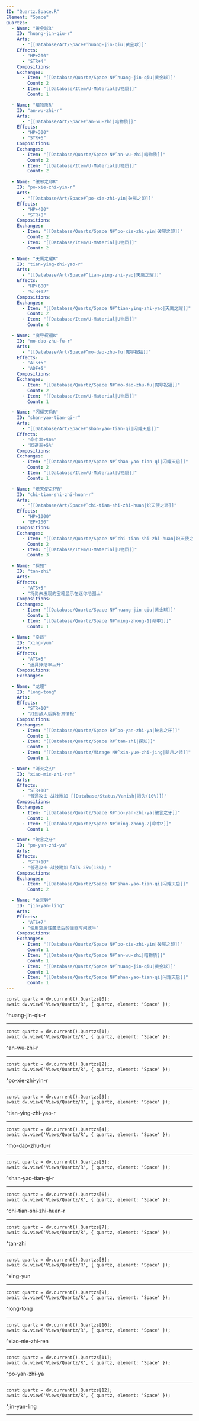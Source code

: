 ```yaml
---
ID: "Quartz.Space.R"
Element: "Space"
Quartzs:
  - Name: "黄金球R"
    ID: "huang-jin-qiu-r"
    Arts:
      - "[[Database/Art/Space#^huang-jin-qiu|黄金球]]"
    Effects:
      - "HP+200"
      - "STR+4"
    Compositions:
    Exchanges:
      - Item: "[[Database/Quartz/Space N#^huang-jin-qiu|黄金球]]"
        Count: 2
      - Item: "[[Database/Item/U-Material|U物质]]"
        Count: 1

  - Name: "暗物质R"
    ID: "an-wu-zhi-r"
    Arts:
      - "[[Database/Art/Space#^an-wu-zhi|暗物质]]"
    Effects:
      - "HP+300"
      - "STR+6"
    Compositions:
    Exchanges:
      - Item: "[[Database/Quartz/Space N#^an-wu-zhi|暗物质]]"
        Count: 2
      - Item: "[[Database/Item/U-Material|U物质]]"
        Count: 2

  - Name: "破邪之印R"
    ID: "po-xie-zhi-yin-r"
    Arts:
      - "[[Database/Art/Space#^po-xie-zhi-yin|破邪之印]]"
    Effects:
      - "HP+400"
      - "STR+8"
    Compositions:
    Exchanges:
      - Item: "[[Database/Quartz/Space N#^po-xie-zhi-yin|破邪之印]]"
        Count: 2
      - Item: "[[Database/Item/U-Material|U物质]]"
        Count: 2

  - Name: "天鹰之耀R"
    ID: "tian-ying-zhi-yao-r"
    Arts:
      - "[[Database/Art/Space#^tian-ying-zhi-yao|天鹰之耀]]"
    Effects:
      - "HP+600"
      - "STR+12"
    Compositions:
    Exchanges:
      - Item: "[[Database/Quartz/Space N#^tian-ying-zhi-yao|天鹰之耀]]"
        Count: 2
      - Item: "[[Database/Item/U-Material|U物质]]"
        Count: 4

  - Name: "魔导祝福R"
    ID: "mo-dao-zhu-fu-r"
    Arts:
      - "[[Database/Art/Space#^mo-dao-zhu-fu|魔导祝福]]"
    Effects:
      - "ATS+5"
      - "ADF+5"
    Compositions:
    Exchanges:
      - Item: "[[Database/Quartz/Space N#^mo-dao-zhu-fu|魔导祝福]]"
        Count: 2
      - Item: "[[Database/Item/U-Material|U物质]]"
        Count: 1

  - Name: "闪耀天启R"
    ID: "shan-yao-tian-qi-r"
    Arts:
      - "[[Database/Art/Space#^shan-yao-tian-qi|闪耀天启]]"
    Effects:
      - "命中率+50%"
      - "回避率+5%"
    Compositions:
    Exchanges:
      - Item: "[[Database/Quartz/Space N#^shan-yao-tian-qi|闪耀天启]]"
        Count: 2
      - Item: "[[Database/Item/U-Material|U物质]]"
        Count: 1

  - Name: "炽天使之环R"
    ID: "chi-tian-shi-zhi-huan-r"
    Arts:
      - "[[Database/Art/Space#^chi-tian-shi-zhi-huan|炽天使之环]]"
    Effects:
      - "HP+1000"
      - "EP+100"
    Compositions:
    Exchanges:
      - Item: "[[Database/Quartz/Space N#^chi-tian-shi-zhi-huan|炽天使之环]]"
        Count: 2
      - Item: "[[Database/Item/U-Material|U物质]]"
        Count: 3

  - Name: "探知"
    ID: "tan-zhi"
    Arts:
    Effects:
      - "ATS+5"
      - "将尚未发现的宝箱显示在迷你地图上"
    Compositions:
    Exchanges:
      - Item: "[[Database/Quartz/Space N#^huang-jin-qiu|黄金球]]"
        Count: 1
      - Item: "[[Database/Quartz/Space N#^ming-zhong-1|命中1]]"
        Count: 1

  - Name: "幸运"
    ID: "xing-yun"
    Arts:
    Effects:
      - "ATS+5"
      - "道具掉落率上升"
    Compositions:
    Exchanges:

  - Name: "龙瞳"
    ID: "long-tong"
    Arts:
    Effects:
      - "STR+10"
      - "打到敌人后解析其情报"
    Compositions:
    Exchanges:
      - Item: "[[Database/Quartz/Space R#^po-yan-zhi-ya|破言之牙]]"
        Count: 1
      - Item: "[[Database/Quartz/Space R#^tan-zhi|探知]]"
        Count: 1
      - Item: "[[Database/Quartz/Mirage N#^xin-yue-zhi-jing|新月之镜]]"
        Count: 1

  - Name: "消灭之刃"
    ID: "xiao-mie-zhi-ren"
    Arts:
    Effects:
      - "STR+10"
      - "普通攻击·战技附加 [[Database/Status/Vanish|消失(10%)]]"
    Compositions:
    Exchanges:
      - Item: "[[Database/Quartz/Space R#^po-yan-zhi-ya|破言之牙]]"
        Count: 1
      - Item: "[[Database/Quartz/Space N#^ming-zhong-2|命中2]]"
        Count: 1

  - Name: "破言之牙"
    ID: "po-yan-zhi-ya"
    Arts:
    Effects:
      - "STR+10"
      - "普通攻击·战技附加「ATS-25%(15%)」"
    Compositions:
    Exchanges:
      - Item: "[[Database/Quartz/Space N#^shan-yao-tian-qi|闪耀天启]]"
        Count: 2

  - Name: "金言铃"
    ID: "jin-yan-ling"
    Arts:
    Effects:
      - "ATS+7"
      - "使用空属性魔法后的僵直时间减半"
    Compositions:
    Exchanges:
      - Item: "[[Database/Quartz/Space N#^po-xie-zhi-yin|破邪之印]]"
        Count: 1
      - Item: "[[Database/Quartz/Space N#^an-wu-zhi|暗物质]]"
        Count: 1
      - Item: "[[Database/Quartz/Space N#^huang-jin-qiu|黄金球]]"
        Count: 1
      - Item: "[[Database/Quartz/Space N#^shan-yao-tian-qi|闪耀天启]]"
        Count: 1
---
```

```dataviewjs
const quartz = dv.current().Quartzs[0];
await dv.view('Views/Quartz/R', { quartz, element: 'Space' });
```
^huang-jin-qiu-r

---

```dataviewjs
const quartz = dv.current().Quartzs[1];
await dv.view('Views/Quartz/R', { quartz, element: 'Space' });
```
^an-wu-zhi-r

---

```dataviewjs
const quartz = dv.current().Quartzs[2];
await dv.view('Views/Quartz/R', { quartz, element: 'Space' });
```
^po-xie-zhi-yin-r

---

```dataviewjs
const quartz = dv.current().Quartzs[3];
await dv.view('Views/Quartz/R', { quartz, element: 'Space' });
```
^tian-ying-zhi-yao-r

---

```dataviewjs
const quartz = dv.current().Quartzs[4];
await dv.view('Views/Quartz/R', { quartz, element: 'Space' });
```
^mo-dao-zhu-fu-r

---

```dataviewjs
const quartz = dv.current().Quartzs[5];
await dv.view('Views/Quartz/R', { quartz, element: 'Space' });
```
^shan-yao-tian-qi-r

---

```dataviewjs
const quartz = dv.current().Quartzs[6];
await dv.view('Views/Quartz/R', { quartz, element: 'Space' });
```
^chi-tian-shi-zhi-huan-r

---

```dataviewjs
const quartz = dv.current().Quartzs[7];
await dv.view('Views/Quartz/R', { quartz, element: 'Space' });
```
^tan-zhi

---

```dataviewjs
const quartz = dv.current().Quartzs[8];
await dv.view('Views/Quartz/R', { quartz, element: 'Space' });
```
^xing-yun

---

```dataviewjs
const quartz = dv.current().Quartzs[9];
await dv.view('Views/Quartz/R', { quartz, element: 'Space' });
```
^long-tong

---

```dataviewjs
const quartz = dv.current().Quartzs[10];
await dv.view('Views/Quartz/R', { quartz, element: 'Space' });
```
^xiao-nie-zhi-ren

---

```dataviewjs
const quartz = dv.current().Quartzs[11];
await dv.view('Views/Quartz/R', { quartz, element: 'Space' });
```
^po-yan-zhi-ya

---

```dataviewjs
const quartz = dv.current().Quartzs[12];
await dv.view('Views/Quartz/R', { quartz, element: 'Space' });
```
^jin-yan-ling

---
